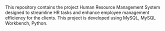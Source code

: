 This repository contains the project Human Resource Management System designed to streamline HR tasks and enhance employee management efficiency for the clients.
This project is developed using MySQL, MySQL Workbench, Python. 
